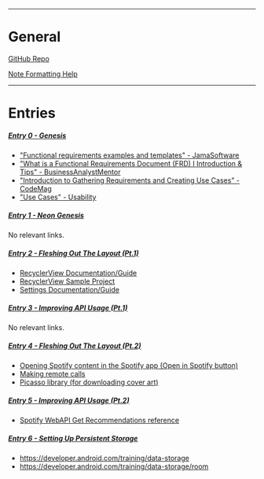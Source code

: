 ___
# General

[GitHub Repo](https://github.com/ortava/song-of-the-day)

[Note Formatting Help](https://help.obsidian.md/How+to/Format+your+notes)

___
# Entries

##### [Entry 0 - Genesis](Entry%200%20-%20Genesis)
* ["Functional requirements examples and templates" - JamaSoftware](https://www.jamasoftware.com/requirements-management-guide/writing-requirements/functional-requirements-examples-and-templates)
* ["What is a Functional Requirements Document (FRD) I Introduction & Tips" - BusinessAnalystMentor](https://businessanalystmentor.com/functional-requirements-document/)
* ["Introduction to Gathering Requirements and Creating Use Cases" - CodeMag](https://www.codemag.com/article/0102061/Introduction-to-Gathering-Requirements-and-Creating-Use-Cases)
* ["Use Cases" - Usability](https://www.usability.gov/how-to-and-tools/methods/use-cases.html)

##### [Entry 1 - Neon Genesis](Entry%201%20-%20Neon%20Genesis)
No relevant links.

##### [Entry 2 - Fleshing Out The Layout (Pt.1)](Entry%202%20-%20Fleshing%20Out%20The%20Layout%20(Pt.1))
- [RecyclerView Documentation/Guide](https://developer.android.com/develop/ui/views/layout/recyclerview)
- [RecyclerView Sample Project](https://github.com/android/views-widgets-samples/blob/main/RecyclerView/Application/src/main/java/com/example/android/recyclerview/RecyclerViewFragment.java)
- [Settings Documentation/Guide](https://developer.android.com/develop/ui/views/components/settings)

##### [Entry 3 - Improving API Usage (Pt.1)](Entry%203%20-%20Improving%20API%20Usage%20(Pt.1))
No relevant links.

##### [Entry 4 - Fleshing Out The Layout (Pt.2)](Entry%204%20-%20Fleshing%20Out%20The%20Layout%20(Pt.2))
- [Opening Spotify content in the Spotify app (Open in Spotify button)](https://developer.spotify.com/documentation/android/tutorials/content-linking)
- [Making remote calls](https://developer.spotify.com/documentation/android/tutorials/making-remote-calls)
- [Picasso library (for downloading cover art)](https://square.github.io/picasso/)

##### [Entry 5 - Improving API Usage (Pt.2)](Entry%205%20-%20Improving%20API%20Usage%20(Pt.2))
- [Spotify WebAPI Get Recommendations reference](https://developer.spotify.com/documentation/web-api/reference/get-recommendations)

##### [Entry 6 - Setting Up Persistent Storage](Entry%206%20-%20Setting%20Up%20Persistent%20Storage)
- https://developer.android.com/training/data-storage
- https://developer.android.com/training/data-storage/room